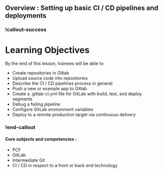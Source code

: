 ## Overview : Setting up basic CI / CD pipelines and deployments

### !callout-success
# Learning Objectives
By the end of this lesson, trainees will be able to:
- Create repositories in Gitlab
- Upload source code into repositories
- Describe the CI / CD pipelines process in general
- Push a new or example app to Gitlab
- Create a .gitlab-ci.yml file for GitLab with build, test, and deploy segments
- Debug a failing pipeline 
- Configure GitLab environment variables
- Deploy to a remote production target via continuous delivery
### !end-callout

#### Core subjects and competencies : 
- PCF
- GitLab
- Intermediate Git
- CI / CD in respect to a front or back end technology
 




